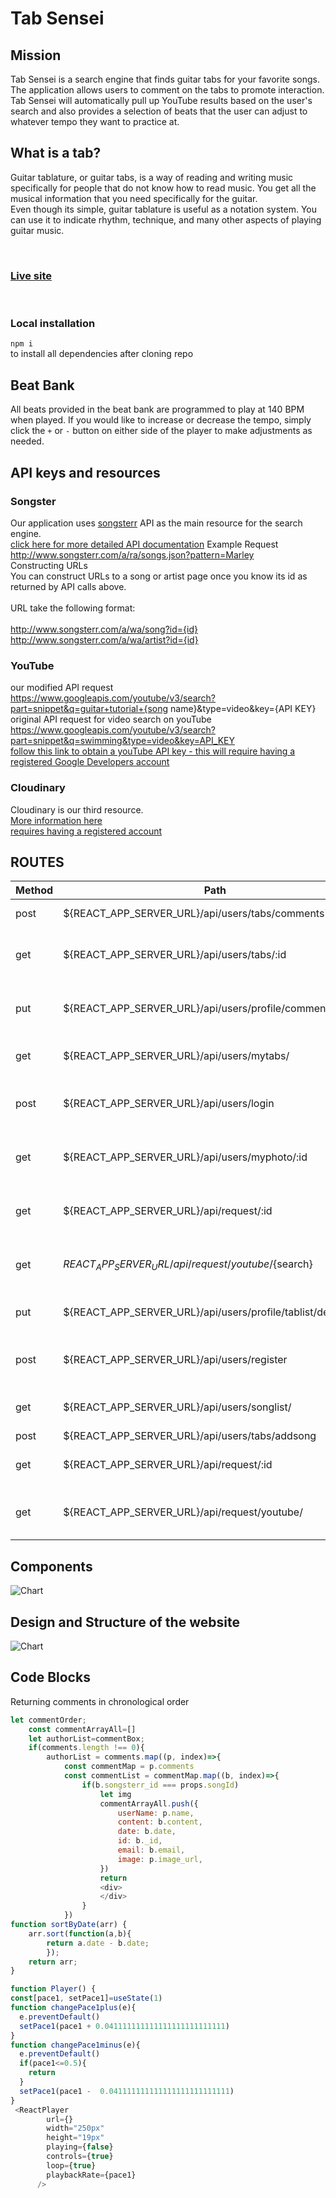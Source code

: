 # Tab Sensei

## Mission
Tab Sensei is a search engine that finds guitar tabs for your favorite songs. The application allows users to comment on the tabs to promote interaction. Tab Sensei will automatically pull up YouTube results based on the user's search and also provides a selection of beats that the user can adjust to whatever tempo they want to practice at.

## What is a tab?
Guitar tablature, or guitar tabs, is a way of reading and writing music specifically for people that do not know how to read music. You get all the musical information that you need specifically for the guitar.<br/>
Even though its simple, guitar tablature is useful as a notation system. You can use it to indicate rhythm, technique, and many other aspects of playing guitar music. 

</br>

### [Live site](tabsensei.herokuapp.com/)

</br>

### Local installation

`npm i`
</br>
to install all dependencies after cloning repo

## Beat Bank
All beats provided in the beat bank are programmed to play at 140 BPM when played. If you would like to increase or decrease the tempo, simply click the `+` or `-` button on either side of the player to make adjustments as needed.

## API keys and resources
### Songster
Our application uses [songsterr](https://www.songsterr.com/) API as the main resource for the search engine.
</br>
[click here for more detailed API documentation](https://www.songsterr.com/a/wa/api)
Example Request 
<br/>
http://www.songsterr.com/a/ra/songs.json?pattern=Marley
<br/> 
Constructing URLs
</br>
You can construct URLs to a song or artist page once you know its id as returned by API calls above.
</br>
</br>
URL take the following format:
</br>
</br>
http://www.songsterr.com/a/wa/song?id={id}
</br>
http://www.songsterr.com/a/wa/artist?id={id}
</br>
### YouTube
our modified API request
<br/>
https://www.googleapis.com/youtube/v3/search?part=snippet&q=guitar+tutorial+{song name}&type=video&key={API KEY}<br/>
original API request for video search on youTube
<br/>
https://www.googleapis.com/youtube/v3/search?part=snippet&q=swimming&type=video&key=API_KEY
</br>
[follow this link to obtain a youTube API key - this will require having a registered Google Developers account](https://developers.google.com/youtube/v3/getting-started)
<br/>
### Cloudinary
Cloudinary is our third resource.
</br>
[More information here](https://blog.logrocket.com/handling-images-with-cloudinary-in-react/)
<br/>
[requires having a registered account](https://cloudinary.com/)
</br>

## ROUTES 
Method | Path | Location| Purpose 
------ | ------ | ------ | ------
post | ${REACT_APP_SERVER_URL}/api/users/tabs/comments` | Comment.js | saves a comment
get  | ${REACT_APP_SERVER_URL}/api/users/tabs/:id | Comment.js  | pulls comments from the database
put  | ${REACT_APP_SERVER_URL}/api/users/profile/comments/delete| Comment.js | Deletes Comments from the data base
get | ${REACT_APP_SERVER_URL}/api/users/mytabs/  | GetMyTabs.js | pulls saved tabs
post | ${REACT_APP_SERVER_URL}/api/users/login | Login.js | verifies user e-mail and password
get | ${REACT_APP_SERVER_URL}/api/users/myphoto/:id | Navbar.js  | pulls user's profile image
get | ${REACT_APP_SERVER_URL}/api/request/:id | Navbar.js  | searches for tabs using the API
get  | ${REACT_APP_SERVER_URL}/api/request/youtube/${search}  |  Navbar.js | searches for youTube videos
put  | ${REACT_APP_SERVER_URL}/api/users/profile/tablist/delete | ShowMyTabs.js | deletes saved tabs
post  | ${REACT_APP_SERVER_URL}/api/users/register  | SignUp.js | saves user's email and password
get | ${REACT_APP_SERVER_URL}/api/users/songlist/| TabResults.js| pull results for tab search
post | ${REACT_APP_SERVER_URL}/api/users/tabs/addsong  | TabResults.js  | saves tabs
get  | ${REACT_APP_SERVER_URL}/api/request/:id | Tabs.js | rerenders tab search results
get | ${REACT_APP_SERVER_URL}/api/request/youtube/ | Tabs.js  | rerenders youTute search results

## Components
![Chart](https://res.cloudinary.com/dok4pz3i3/image/upload/v1609957314/glue4dwrshsi9uwx8gk6.png)

## Design and Structure of the website
![Chart](https://res.cloudinary.com/dok4pz3i3/image/upload/v1609957436/rp1f0jjqfjrjlofeulbk.png)

## Code Blocks
Returning comments in chronological order
```js
let commentOrder;
    const commentArrayAll=[]
    let authorList=commentBox;
    if(comments.length !== 0){
        authorList = comments.map((p, index)=>{
            const commentMap = p.comments
            const commentList = commentMap.map((b, index)=>{
                if(b.songsterr_id === props.songId)
                    let img
                    commentArrayAll.push({
                        userName: p.name,
                        content: b.content,
                        date: b.date,
                        id: b._id, 
                        email: b.email,
                        image: p.image_url,
                    })
                    return 
                    <div>
                    </div>
                }
            })
function sortByDate(arr) {
    arr.sort(function(a,b){
        return a.date - b.date;
        });
    return arr;
}
```
```js
function Player() {
const[pace1, setPace1]=useState(1)
function changePace1plus(e){
  e.preventDefault()
  setPace1(pace1 + 0.041111111111111111111111111)
}
function changePace1minus(e){
  e.preventDefault()
  if(pace1<=0.5){
    return
  }
  setPace1(pace1 -  0.041111111111111111111111111)
}
 <ReactPlayer
        url={}
        width="250px"
        height="19px"
        playing={false}
        controls={true}
        loop={true}
        playbackRate={pace1} 
      />
```
